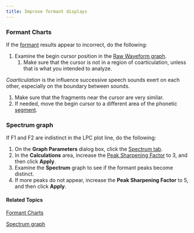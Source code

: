 ```yaml
---
title: Improve formant displays
---
```


### **Formant Charts**
If the [formant](formants) results appear to incorrect, do the following:

1. Examine the begin cursor position in the [Raw Waveform graph](raw-waveform).
   1. Make sure that the cursor is not in a region of coarticulation, unless that is what you intended to analyze.

*Coarticulation* is the influence successive speech sounds exert on each other, especially on the boundary between sounds.

1. Make sure that the fragments near the cursor are very similar.
1. If needed, move the begin cursor to a different area of the phonetic [segment](../../edit/segment).

### **Spectrum graph**
If F1 and F2 are indistinct in the LPC plot line, do the following:

1. On the **Graph Parameters** dialog box, click the [Spectrum tab](../parameters/spectrum-tab).
1. In the **Calculations** area, increase the [Peak Sharpening Factor](../parameters/peak-sharpening) to 3, and then click **Apply**.
1. Examine the **Spectrum** graph to see if the formant peaks become distinct.
1. If more peaks do not appear, increase the **Peak Sharpening Factor** to 5, and then click **Apply**.

#### **Related Topics**
[Formant Charts](formant-charts)

[Spectrum graph](spectrum)
